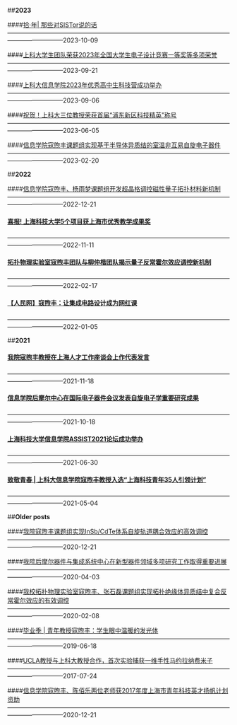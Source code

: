 ##**2023**

####[拾·年| 那些对SISTor说的话](https://sist.shanghaitech.edu.cn/2023/1009/c2858a1082857/page.htm)
—————————————————————————————————————————————2023-10-09

####[上科大学生团队荣获2023年全国大学生电子设计竞赛一等奖等多项荣誉](https://sist.shanghaitech.edu.cn/2023/0923/c2858a1082459/page.htm)
—————————————————————————————————————————————2023-09-21

####[上科大信息学院2023年优秀高中生科技营成功举办](https://sist.shanghaitech.edu.cn/2023/0906/c2858a1081173/page.htm)
—————————————————————————————————————————————2023-09-06

####[祝贺！上科大三位教授荣获首届“浦东新区科技精英”称号](https://sist.shanghaitech.edu.cn/2023/0605/c2858a1077992/page.htm)
—————————————————————————————————————————————2023-06-05

####[信息学院寇煦丰课题组实现基于半导体异质结的室温非互易自旋电子器件](https://sist.shanghaitech.edu.cn/2023/0223/c2858a1074936/page.htm)
—————————————————————————————————————————————2023-02-20



##**2022**

####[信息学院寇煦丰、杨雨梦课题组开发超晶格调控磁性量子拓扑材料新机制](https://sist.shanghaitech.edu.cn/2022/1221/c2858a1066039/page.htm)
—————————————————————————————————————————————2022-12-21

#### [喜报! 上海科技大学5个项目获上海市优秀教学成果奖](https://sist.shanghaitech.edu.cn/2022/1111/c2858a973200/page.htm)
—————————————————————————————————————————————2022-11-11

#### [拓扑物理实验室寇煦丰团队与柳仲楷团队揭示量子反常霍尔效应调控新机制](https://sist.shanghaitech.edu.cn/2022/0223/c2858a365975/page.htm)
—————————————————————————————————————————————2022-02-17

#### [【人民网】寇煦丰：让集成电路设计成为网红课](http://sh.people.com.cn/n2/2022/0105/c134768-35082317.html)
—————————————————————————————————————————————2022-01-05



##**2021**

#### [我院寇煦丰教授在上海人才工作座谈会上作代表发言](https://sist.shanghaitech.edu.cn/2021/1118/c2858a140815/page.htm)
—————————————————————————————————————————————2021-11-18

#### [信息学院后摩尔中心在国际电子器件会议发表自旋电子学重要研究成果](https://sist.shanghaitech.edu.cn/2021/1018/c2858a78103/page.htm)
—————————————————————————————————————————————2021-10-18

#### [上海科技大学信息学院ASSIST2021论坛成功举办](https://sist.shanghaitech.edu.cn/2021/0721/c2858a68228/page.htm)
—————————————————————————————————————————————2021-06-30

#### [致敬青春 | 上科大信息学院寇煦丰教授入选“上海科技青年35人引领计划”](https://sist.shanghaitech.edu.cn/2021/0506/c2858a63427/page.htm)
—————————————————————————————————————————————2021-05-04






##**Older posts**

####[我院寇煦丰课题组实现InSb/CdTe体系自旋轨道耦合效应的高效调控](https://sist.shanghaitech.edu.cn/2020/1221/c2858a58655/page.htm)
—————————————————————————————————————————————2020-12-21

####[我院后摩尔器件与集成系统中心在新型器件领域多项研究工作取得重要进展](https://sist.shanghaitech.edu.cn/2020/0403/c2858a50910/page.htm)
—————————————————————————————————————————————2020-04-03

####[我校拓扑物理实验室寇煦丰、张石磊课题组实现拓扑绝缘体异质结中复合反常霍尔效应的有效调控](https://sist.shanghaitech.edu.cn/2020/0208/c2858a50183/page.htm)
—————————————————————————————————————————————2020-02-08

####[毕业季 | 青年教授寇煦丰：学生眼中温暖的发光体](https://sist.shanghaitech.edu.cn/2019/0618/c2858a43190/page.htm)
—————————————————————————————————————————————2019-06-18

####[UCLA教授与上科大教授合作，首次实验捕获一维手性马约拉纳费米子](https://sist.shanghaitech.edu.cn/2017/0724/c2858a25145/page.htm)
—————————————————————————————————————————————2017-07-24

####[信息学院寇煦丰、陈佰乐两位老师获2017年度上海市青年科技英才扬帆计划资助](https://sist.shanghaitech.edu.cn/2017/0118/c2858a25110/page.htm)
—————————————————————————————————————————————2020-12-21

